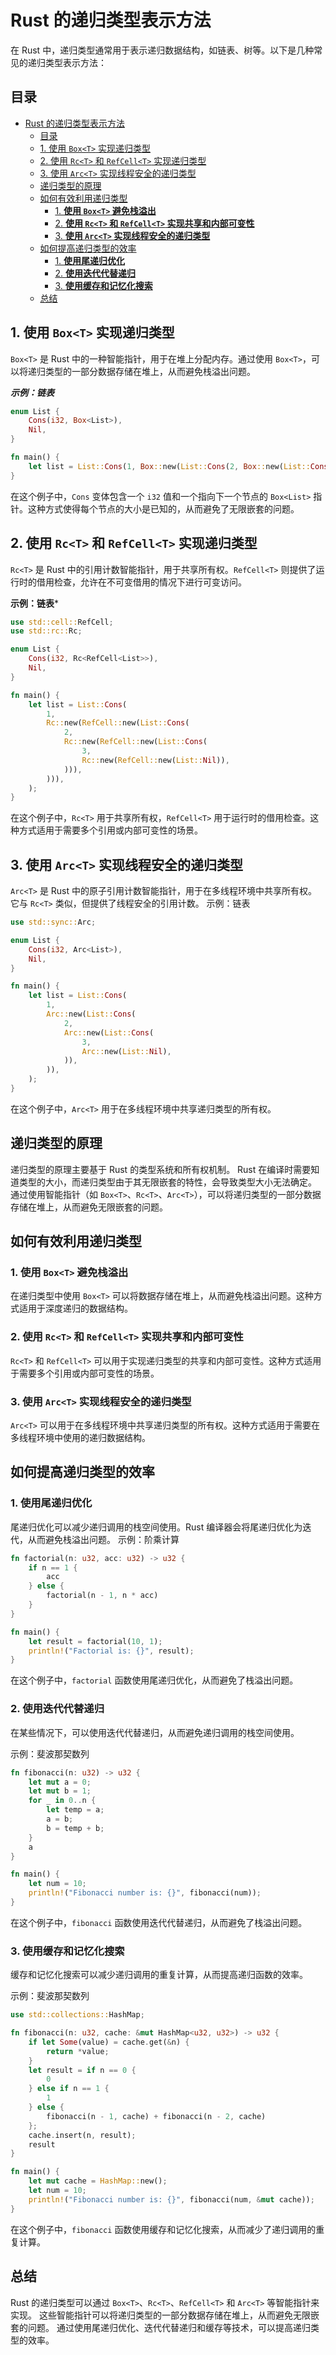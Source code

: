 # Rust 的递归类型表示方法

在 Rust 中，递归类型通常用于表示递归数据结构，如链表、树等。以下是几种常见的递归类型表示方法：

## 目录

- [Rust 的递归类型表示方法](#rust-的递归类型表示方法)
  - [目录](#目录)
  - [1. 使用 `Box<T>` 实现递归类型](#1-使用-boxt-实现递归类型)
  - [2. 使用 `Rc<T>` 和 `RefCell<T>` 实现递归类型](#2-使用-rct-和-refcellt-实现递归类型)
  - [3. 使用 `Arc<T>` 实现线程安全的递归类型](#3-使用-arct-实现线程安全的递归类型)
  - [递归类型的原理](#递归类型的原理)
  - [如何有效利用递归类型](#如何有效利用递归类型)
    - [1. **使用 `Box<T>` 避免栈溢出**](#1-使用-boxt-避免栈溢出)
    - [2. **使用 `Rc<T>` 和 `RefCell<T>` 实现共享和内部可变性**](#2-使用-rct-和-refcellt-实现共享和内部可变性)
    - [3. **使用 `Arc<T>` 实现线程安全的递归类型**](#3-使用-arct-实现线程安全的递归类型-1)
  - [如何提高递归类型的效率](#如何提高递归类型的效率)
    - [1. **使用尾递归优化**](#1-使用尾递归优化)
    - [2. **使用迭代代替递归**](#2-使用迭代代替递归)
    - [3. **使用缓存和记忆化搜索**](#3-使用缓存和记忆化搜索)
  - [总结](#总结)

## 1. 使用 `Box<T>` 实现递归类型

`Box<T>` 是 Rust 中的一种智能指针，用于在堆上分配内存。通过使用 `Box<T>`，可以将递归类型的一部分数据存储在堆上，从而避免栈溢出问题。

***示例：链表***

```rust:src/recursive_type.rs
enum List {
    Cons(i32, Box<List>),
    Nil,
}

fn main() {
    let list = List::Cons(1, Box::new(List::Cons(2, Box::new(List::Cons(3, Box::new(List::Nil))))));
}

```

在这个例子中，`Cons` 变体包含一个 `i32` 值和一个指向下一个节点的 `Box<List>` 指针。这种方式使得每个节点的大小是已知的，从而避免了无限嵌套的问题。

## 2. 使用 `Rc<T>` 和 `RefCell<T>` 实现递归类型

`Rc<T>` 是 Rust 中的引用计数智能指针，用于共享所有权。`RefCell<T>` 则提供了运行时的借用检查，允许在不可变借用的情况下进行可变访问。

**示例：链表***

```rust:src/recursive_type.rs
use std::cell::RefCell;
use std::rc::Rc;

enum List {
    Cons(i32, Rc<RefCell<List>>),
    Nil,
}

fn main() {
    let list = List::Cons(
        1,
        Rc::new(RefCell::new(List::Cons(
            2,
            Rc::new(RefCell::new(List::Cons(
                3,
                Rc::new(RefCell::new(List::Nil)),
            ))),
        ))),
    );
}

```

在这个例子中，`Rc<T>` 用于共享所有权，`RefCell<T>` 用于运行时的借用检查。这种方式适用于需要多个引用或内部可变性的场景。

## 3. 使用 `Arc<T>` 实现线程安全的递归类型

`Arc<T>` 是 Rust 中的原子引用计数智能指针，用于在多线程环境中共享所有权。它与 `Rc<T>` 类似，但提供了线程安全的引用计数。
示例：链表

```rust:src/recursive_type.rs
use std::sync::Arc;

enum List {
    Cons(i32, Arc<List>),
    Nil,
}

fn main() {
    let list = List::Cons(
        1,
        Arc::new(List::Cons(
            2,
            Arc::new(List::Cons(
                3,
                Arc::new(List::Nil),
            )),
        )),
    );
}

```

在这个例子中，`Arc<T>` 用于在多线程环境中共享递归类型的所有权。

## 递归类型的原理

递归类型的原理主要基于 Rust 的类型系统和所有权机制。
Rust 在编译时需要知道类型的大小，而递归类型由于其无限嵌套的特性，会导致类型大小无法确定。
通过使用智能指针（如 `Box<T>`、`Rc<T>`、`Arc<T>`），可以将递归类型的一部分数据存储在堆上，从而避免无限嵌套的问题。

## 如何有效利用递归类型

### 1. **使用 `Box<T>` 避免栈溢出**

在递归类型中使用 `Box<T>` 可以将数据存储在堆上，从而避免栈溢出问题。这种方式适用于深度递归的数据结构。

### 2. **使用 `Rc<T>` 和 `RefCell<T>` 实现共享和内部可变性**

`Rc<T>` 和 `RefCell<T>` 可以用于实现递归类型的共享和内部可变性。这种方式适用于需要多个引用或内部可变性的场景。

### 3. **使用 `Arc<T>` 实现线程安全的递归类型**

`Arc<T>` 可以用于在多线程环境中共享递归类型的所有权。这种方式适用于需要在多线程环境中使用的递归数据结构。

## 如何提高递归类型的效率

### 1. **使用尾递归优化**

尾递归优化可以减少递归调用的栈空间使用。Rust 编译器会将尾递归优化为迭代，从而避免栈溢出问题。
示例：阶乘计算

```rust
fn factorial(n: u32, acc: u32) -> u32 {
    if n == 1 {
        acc
    } else {
        factorial(n - 1, n * acc)
    }
}

fn main() {
    let result = factorial(10, 1);
    println!("Factorial is: {}", result);
}

```

在这个例子中，`factorial` 函数使用尾递归优化，从而避免了栈溢出问题。

### 2. **使用迭代代替递归**

在某些情况下，可以使用迭代代替递归，从而避免递归调用的栈空间使用。

示例：斐波那契数列

```rust
fn fibonacci(n: u32) -> u32 {
    let mut a = 0;
    let mut b = 1;
    for _ in 0..n {
        let temp = a;
        a = b;
        b = temp + b;
    }
    a
}

fn main() {
    let num = 10;
    println!("Fibonacci number is: {}", fibonacci(num));
}

```

在这个例子中，`fibonacci` 函数使用迭代代替递归，从而避免了栈溢出问题。

### 3. **使用缓存和记忆化搜索**

缓存和记忆化搜索可以减少递归调用的重复计算，从而提高递归函数的效率。

示例：斐波那契数列

```rust
use std::collections::HashMap;

fn fibonacci(n: u32, cache: &mut HashMap<u32, u32>) -> u32 {
    if let Some(value) = cache.get(&n) {
        return *value;
    }
    let result = if n == 0 {
        0
    } else if n == 1 {
        1
    } else {
        fibonacci(n - 1, cache) + fibonacci(n - 2, cache)
    };
    cache.insert(n, result);
    result
}

fn main() {
    let mut cache = HashMap::new();
    let num = 10;
    println!("Fibonacci number is: {}", fibonacci(num, &mut cache));
}

```

在这个例子中，`fibonacci` 函数使用缓存和记忆化搜索，从而减少了递归调用的重复计算。

## 总结

Rust 的递归类型可以通过 `Box<T>`、`Rc<T>`、`RefCell<T>` 和 `Arc<T>` 等智能指针来实现。
这些智能指针可以将递归类型的一部分数据存储在堆上，从而避免无限嵌套的问题。
通过使用尾递归优化、迭代代替递归和缓存等技术，可以提高递归类型的效率。
